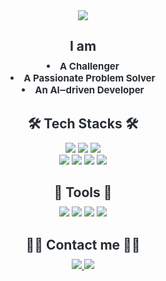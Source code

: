 <div align="center">
    <img src="https://capsule-render.vercel.app/api?type=waving&color=0:,100:1b61ac&height=240&text=yoonheexlee&animation=fadeIn&fontColor=c2cfe0&fontSize=70" />
</div>

<div align="center"> 
    <h2 style="color: #282d33; border-bottom: none; display: inline-block; margin-bottom: 10px;"> I am </h2>  
    <div style="font-weight: 700; font-size: 15px; text-align: center; color: #282d33;"> 
        <li> A Challenger</li>
        <li> A Passionate Problem Solver</li>
        <li> An AI‒driven Developer </li> 
    </div>
</div>

<div align="center">
    <h2 style="color: #282d33; border-bottom: none; display: inline-block; margin-bottom: 10px;"> 🛠️ Tech Stacks 🛠️ </h2>
    <div style="margin: 0 auto; text-align: center;"> 
        <img src="https://img.shields.io/badge/Python-3776AB?style=flat&logo=Python&logoColor=white">
        <img src="https://img.shields.io/badge/C-A8B9CC?style=flat&logo=C&logoColor=white">
        <img src="https://img.shields.io/badge/C++-00599C?style=flat&logo=C%2B%2B&logoColor=white">
        <br/><img src="https://img.shields.io/badge/PyTorch-EE4C2C?style=flat&logo=PyTorch&logoColor=white">
        <img src="https://img.shields.io/badge/Hugging%20Face-FFCC4D?style=flat&logo=huggingface&logoColor=white">
        <img src="https://img.shields.io/badge/Matlab-0076a8?style=flat&logo=Matlab&logoColor=white">
        <img src="https://img.shields.io/badge/Linux-FCC624?style=flat&logo=Linux&logoColor=white">
    </div>
</div>

<div align="center">
    <h2 style="color: #282d33; border-bottom: none; display: inline-block; margin-bottom: 10px;"> 🔧 Tools 🔧 </h2>
    <div style="margin: 0 auto; text-align: center;"> 
        <img src="https://img.shields.io/badge/Google%20Colab-F9AB00?style=flat&logo=Google%20Colab&logoColor=white">
        <img src="https://img.shields.io/badge/GitHub-181717?style=flat&logo=GitHub&logoColor=white">
        <img src="https://img.shields.io/badge/VS%20Code-007ACC?style=flat&logo=Visual%20Studio%20Code&logoColor=white">
        <img src="https://img.shields.io/badge/Jupyter-F37626?style=flat&logo=Jupyter&logoColor=white">
    </div>
</div>

<div align="center">
    <h2 style="color: #282d33; border-bottom: none; display: inline-block; margin-bottom: 10px;"> 🧑‍💻 Contact me 🧑‍💻 </h2>
    <div align="center"> 
        <a href="https://www.threads.net/@chat_danielle" target="_blank">
            <img src="https://img.shields.io/badge/Threads-000000?style=flat&logo=Instagram&logoColor=white">
        </a>
        <a href=mailto:yoonheexlee@gmail.com> 
            <img src="https://img.shields.io/badge/Gmail-EA4335?style=flat&logo=Gmail&logoColor=white&link=mailto:yoonheexlee@gmail.com">
        </a>
    </div>  
</div>




<!--
**yoonheexlee/yoonheexlee** is a ✨ _special_ ✨ repository because its `README.md` (this file) appears on your GitHub profile.

Here are some ideas to get you started:

- 🔭 I’m currently working on ...
- 🌱 I’m currently learning ...
- 👯 I’m looking to collaborate on ...
- 🤔 I’m looking for help with ...
- 💬 Ask me about ...
- 📫 How to reach me: ...
- 😄 Pronouns: ...
- ⚡ Fun fact: ...
-->
